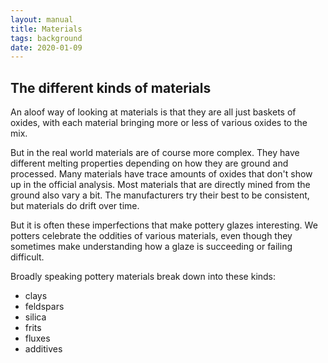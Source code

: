 ```yaml
---
layout: manual
title: Materials
tags: background
date: 2020-01-09
---
```

## The different kinds of materials

An aloof way of looking at materials is that they are all just baskets of oxides,
with each material bringing more or less of various oxides to the mix.

But in the real world materials are of course more complex. They have different melting properties 
depending on how they are ground and processed. 
Many materials have trace amounts of oxides that don't show up in the official analysis.
Most materials that are directly mined from the ground also vary a bit.
The manufacturers try their best to be consistent, but materials do drift over time.

But it is often these imperfections that make pottery glazes interesting. 
We potters celebrate the oddities of various materials, even though they sometimes make
understanding how a glaze is succeeding or failing difficult. 

Broadly speaking pottery materials break down into these kinds:
- clays
- feldspars
- silica
- frits
- fluxes
- additives
 
